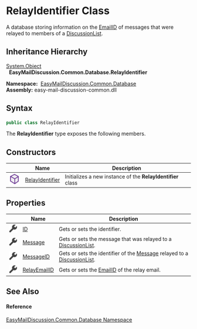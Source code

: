 RelayIdentifier Class
=====================
A database storing information on the [EmailID][1] of messages that were relayed to members of a [DiscussionList][2].


Inheritance Hierarchy
---------------------
[System.Object][3]  
  **EasyMailDiscussion.Common.Database.RelayIdentifier**  

  **Namespace:**  [EasyMailDiscussion.Common.Database][4]  
  **Assembly:** easy-mail-discussion-common.dll

Syntax
------

```csharp
public class RelayIdentifier
```

The **RelayIdentifier** type exposes the following members.


Constructors
------------

|                  | Name                 | Description                                                 |
| ---------------- | -------------------- | ----------------------------------------------------------- |
| ![Public method] | [RelayIdentifier][5] | Initializes a new instance of the **RelayIdentifier** class |


Properties
----------

|                    | Name              | Description                                                                       |
| ------------------ | ----------------- | --------------------------------------------------------------------------------- |
| ![Public property] | [ID][6]           | Gets or sets the identifier.                                                      |
| ![Public property] | [Message][7]      | Gets or sets the message that was relayed to a [DiscussionList][2].               |
| ![Public property] | [MessageID][8]    | Gets or sets the identifier of the [Message][7] relayed to a [DiscussionList][2]. |
| ![Public property] | [RelayEmailID][9] | Gets or sets the [EmailID][1] of the relay email.                                 |


See Also
--------

#### Reference
[EasyMailDiscussion.Common.Database Namespace][4]  

[1]: ../Message/EmailID.md
[2]: ../DiscussionList/README.md
[3]: https://docs.microsoft.com/dotnet/api/system.object
[4]: ../README.md
[5]: _ctor.md
[6]: ID.md
[7]: Message.md
[8]: MessageID.md
[9]: RelayEmailID.md
[Public method]: ../../icons/pubmethod.svg "Public method"
[Public property]: ../../icons/pubproperty.svg "Public property"